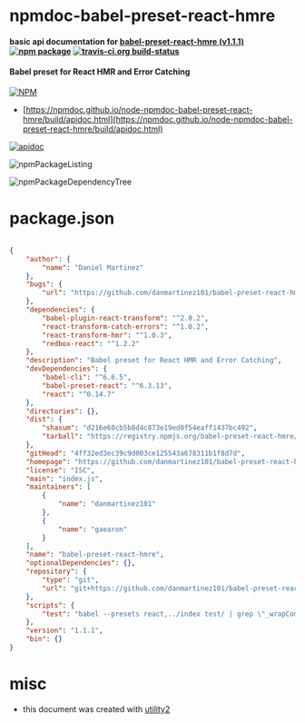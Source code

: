 # npmdoc-babel-preset-react-hmre

#### basic api documentation for  [babel-preset-react-hmre (v1.1.1)](https://github.com/danmartinez101/babel-preset-react-hmre)  [![npm package](https://img.shields.io/npm/v/npmdoc-babel-preset-react-hmre.svg?style=flat-square)](https://www.npmjs.org/package/npmdoc-babel-preset-react-hmre) [![travis-ci.org build-status](https://api.travis-ci.org/npmdoc/node-npmdoc-babel-preset-react-hmre.svg)](https://travis-ci.org/npmdoc/node-npmdoc-babel-preset-react-hmre)

#### Babel preset for React HMR and Error Catching

[![NPM](https://nodei.co/npm/babel-preset-react-hmre.png?downloads=true&downloadRank=true&stars=true)](https://www.npmjs.com/package/babel-preset-react-hmre)

- [https://npmdoc.github.io/node-npmdoc-babel-preset-react-hmre/build/apidoc.html](https://npmdoc.github.io/node-npmdoc-babel-preset-react-hmre/build/apidoc.html)

[![apidoc](https://npmdoc.github.io/node-npmdoc-babel-preset-react-hmre/build/screenCapture.buildCi.browser.%252Ftmp%252Fbuild%252Fapidoc.html.png)](https://npmdoc.github.io/node-npmdoc-babel-preset-react-hmre/build/apidoc.html)

![npmPackageListing](https://npmdoc.github.io/node-npmdoc-babel-preset-react-hmre/build/screenCapture.npmPackageListing.svg)

![npmPackageDependencyTree](https://npmdoc.github.io/node-npmdoc-babel-preset-react-hmre/build/screenCapture.npmPackageDependencyTree.svg)



# package.json

```json

{
    "author": {
        "name": "Daniel Martinez"
    },
    "bugs": {
        "url": "https://github.com/danmartinez101/babel-preset-react-hmre/issues"
    },
    "dependencies": {
        "babel-plugin-react-transform": "^2.0.2",
        "react-transform-catch-errors": "^1.0.2",
        "react-transform-hmr": "^1.0.3",
        "redbox-react": "^1.2.2"
    },
    "description": "Babel preset for React HMR and Error Catching",
    "devDependencies": {
        "babel-cli": "^6.6.5",
        "babel-preset-react": "^6.3.13",
        "react": "^0.14.7"
    },
    "directories": {},
    "dist": {
        "shasum": "d216e60cb5b8d4c873e19ed0f54eaff1437bc492",
        "tarball": "https://registry.npmjs.org/babel-preset-react-hmre/-/babel-preset-react-hmre-1.1.1.tgz"
    },
    "gitHead": "4ff32ed3ec39c9d003ce125543a678311b1f8d7d",
    "homepage": "https://github.com/danmartinez101/babel-preset-react-hmre",
    "license": "ISC",
    "main": "index.js",
    "maintainers": [
        {
            "name": "danmartinez101"
        },
        {
            "name": "gaearon"
        }
    ],
    "name": "babel-preset-react-hmre",
    "optionalDependencies": {},
    "repository": {
        "type": "git",
        "url": "git+https://github.com/danmartinez101/babel-preset-react-hmre.git"
    },
    "scripts": {
        "test": "babel --presets react,../index test/ | grep \"_wrapComponent('Test')(class Test extends React.Component {\""
    },
    "version": "1.1.1",
    "bin": {}
}
```



# misc
- this document was created with [utility2](https://github.com/kaizhu256/node-utility2)
